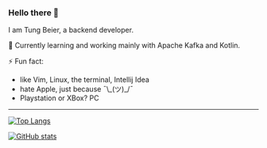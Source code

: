 ### Hello there 👋
I am Tung Beier, a backend developer.

🌱 Currently learning and working mainly with Apache Kafka and Kotlin.

⚡ Fun fact:
  * like Vim, Linux, the terminal, Intellij Idea
  * hate Apple, just because ¯\\\_(ツ)_/¯
  * Playstation or XBox? PC
---
[![Top Langs](https://github-readme-stats.vercel.app/api/top-langs/?username=beiertu-mms&langs_count=10&layout=compact&theme=solarized-dark&hide_title=true&hide=css&exclude_repo=dwm,st,dmenu,dwmblocks)](https://github.com/anuraghazra/github-readme-stats)

[![GitHub stats](https://github-readme-stats.vercel.app/api?username=beiertu-mms&count_private=true&show_icons=true&theme=solarized-dark&hide_title=true)](https://github.com/anuraghazra/github-readme-stats)

<!--
<img src="https://github.com/konpa/devicon/tree/master/icons/vim/vim-orginal.svg" alt="Vim">

**beiertu-mms/beiertu-mms** is a ✨ _special_ ✨ repository because its `README.md` (this file) appears on your GitHub profile.

Here are some ideas to get you started:

- 🔭 I’m currently working on ...
- 👯 I’m looking to collaborate on ...
- 🤔 I’m looking for help with ...
- 💬 Ask me about ...
- 📫 How to reach me: ...
- 😄 Pronouns: ...
-->
